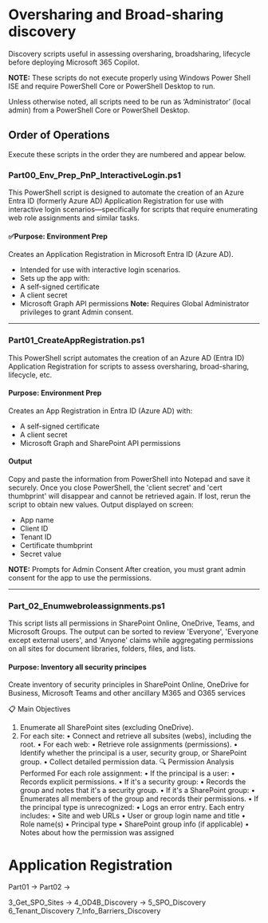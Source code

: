 # Oversharing and Broad-sharing discovery
Discovery scripts useful in assessing oversharing, broadsharing, lifecycle before deploying Microsoft 365 Copilot.

**NOTE:** These scripts do not execute properly using Windows Power Shell ISE and require PowerShell Core or PowerShell Desktop to run.  

Unless otherwise noted, all scripts need to be run as ‘Administrator’ (local admin) from a PowerShell Core or PowerShell Desktop.

## Order of Operations
Execute these scripts in the order they are numbered and appear below.

### **Part00_Env_Prep_PnP_InteractiveLogin.ps1**
This PowerShell script is designed to automate the creation of an Azure Entra ID (formerly Azure AD) Application Registration for use with interactive login scenarios—specifically for scripts that require enumerating web role assignments and similar tasks.
#### ✅Purpose: Environment Prep
Creates an Application Registration in Microsoft Entra ID (Azure AD).
- Intended for use with interactive login scenarios.
- Sets up the app with:
 - A self-signed certificate
 - A client secret
 - Microsoft Graph API permissions
**Note:** Requires Global Administrator privileges to grant Admin consent.
________________________________________
### Part01_CreateAppRegistration.ps1
This PowerShell script automates the creation of an Azure AD (Entra ID) Application Registration for scripts to assess oversharing, broad-sharing, lifecycle, etc. 
#### Purpose: Environment Prep
Creates an App Registration in Entra ID (Azure AD) with:
- A self-signed certificate
- A client secret
- Microsoft Graph and SharePoint API permissions
#### Output
Copy and paste the information from PowerShell into Notepad and save it securely. Once you close PowerShell, the 'client secret' and 'cert thumbprint' will disappear and cannot be retrieved again. If lost, rerun the script to obtain new values.
Output displayed on screen:
- App name
- Client ID
- Tenant ID
- Certificate thumbprint
- Secret value
  
**NOTE:** Prompts for Admin Consent
After creation, you must grant admin consent for the app to use the permissions.
________________________________________
### Part_02_Enumwebroleassignments.ps1
This script lists all permissions in SharePoint Online, OneDrive, Teams, and Microsoft Groups. The output can be sorted to review 'Everyone', 'Everyone except external users', and 'Anyone' claims while aggregating permissions on all sites for document libraries, folders, files, and lists.  
#### Purpose: Inventory all security principes
Create inventory of security principles in SharePoint Online, OneDrive for Business, Microsoft Teams and other ancillary M365 and O365 services

📋 Main Objectives
1.	Enumerate all SharePoint sites (excluding OneDrive).
2.	For each site:
•	Connect and retrieve all subsites (webs), including the root.
•	For each web:
•	Retrieve role assignments (permissions).
•	Identify whether the principal is a user, security group, or SharePoint group.
•	Collect detailed permission data.
🔍 Permission Analysis Performed
For each role assignment:
•	If the principal is a user:
•	Records explicit permissions.
•	If it's a security group:
•	Records the group and notes that it's a security group.
•	If it's a SharePoint group:
•	Enumerates all members of the group and records their permissions.
•	If the principal type is unrecognized:
•	Logs an error entry.
Each entry includes:
•	Site and web URLs
•	User or group login name and title
•	Role name(s)
•	Principal type
•	SharePoint group info (if applicable)
•	Notes about how the permission was assigned



# Application Registration
Part01 -> Part02 -> 

3_Get_SPO_Sites -> 4_OD4B_Discovery -> 5_SPO_Discovery 6_Tenant_Discovery  7_Info_Barriers_Discovery


